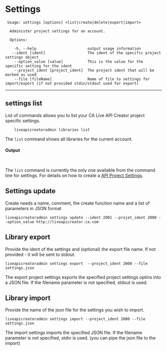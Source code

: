 # Settings

```
 Usage: settings [options] <list|create|delete|export|import>

  Administer project settings for an account.

  Options:

    -h, --help                       output usage information
   --ident [ident]                   The ident of the specific project settings object
    --option_value [value]           This is the value for the specific setting for the ident
    --project_ident [project_ident]  The project ident that will be marked as used
    --file [fileName]                Name of file to settings for import/export (if not provided stdin/stdout used for export)
```


***
## settings list
List of commands allows you to list your CA Live API Creator project specific settings. 

```
    liveapicreatoradmin libraries list
```

The `list` command shows all libraries for the current account.

#### Output
```
                                                                                                                     
```

The `list` command is currently the only one available from the command line for
settings. For details on how to create a [API Project Settings](http://ca-doc.espressologic.com/docs/logic-designer/create/api-properties).

## Settings update
Create needs a name, comment, the create function name and a list of parameters in JSON format 
```
liveapicreatoradmin settings update --ident 2001 --projet_ident 2000 --option_value http://liveapicreator.ca.com
```

## Library export
Provide the ident of the settings and (optional) the export file name. If not provided - it will be sent to stdout.
```
liveapicreatoradmin settings export  --project_ident 2000 --file settings.json
```
The export project settings exports the specified project settings optins into a JSON file. If the filename parameter is not specified, stdout is used.

## Library import
Provide the name of the json file for the settings you wish to import.
```
liveapicreatoradmin settings import --project_ident 2000 --file settings.json
```
The import settings imports the specified JSON file. If the filename parameter is not specified, stdin is used. (you can pipe the json file to the import)



